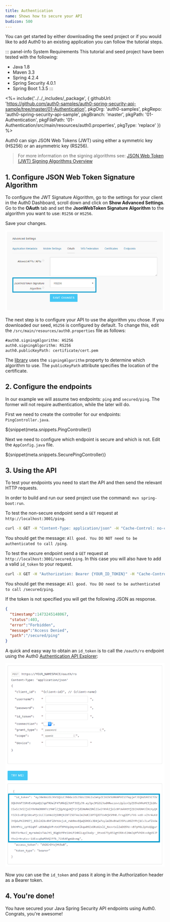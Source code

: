 ```yaml
---
title: Authentication
name: Shows how to secure your API
budicon: 500
---
```


You can get started by either downloading the seed project or if you would like to add Auth0 to an existing application you can follow the tutorial steps.

::: panel-info System Requirements
This tutorial and seed project have been tested with the following:

* Java 1.8
* Maven 3.3
* Spring 4.2.4
* Spring Security 4.0.1
* Spring Boot 1.3.5
:::

<%= include('../../_includes/_package', {
  githubUrl: 'https://github.com/auth0-samples/auth0-spring-security-api-sample/tree/master/01-Authentication',
  pkgOrg: 'auth0-samples',
  pkgRepo: 'auth0-spring-security-api-sample',
  pkgBranch: 'master',
  pkgPath: '01-Authentication',
  pkgFilePath: '01-Authentication/src/main/resources/auth0.properties',
  pkgType: 'replace'
}) %>

Auth0 can sign JSON Web Tokens (JWT) using either a symmetric key (HS256) or an asymmetric key (RS256).

> For more information on the signing algorithms see: [JSON Web Token (JWT) Signing Algorithms Overview](https://auth0.com/blog/json-web-token-signing-algorithms-overview/)

## 1. Configure JSON Web Token Signature Algorithm

To configure the JWT Signature Algorithm, go to the settings for your client in the Auth0 Dashboard, scroll down and click on **Show Advanced Settings**. Go to the **OAuth** tab and set the **JsonWebToken Signature Algorithm** to the algorithm you want to use: `RS256` or `HS256`.

Save your changes.

![Configure JWT Signature Algorithm as RS256](/media/articles/server-apis/aspnet-core-webapi/jwt-signature-rs256.png)

The next step is to configure your API to use the algorithm you chose. If you downloaded our seed, `HS256` is configured by default. To change this, edit the `/src/main/resources/auth0.properties` file as follows:

```properties
#auth0.signingAlgorithm: HS256
auth0.signingAlgorithm: RS256
auth0.publicKeyPath: certificate/cert.pem
```

The [library](https://github.com/auth0/auth0-spring-security-api) uses the `signingAlgorithm` property to determine which algorithm to use. The `publicKeyPath` attribute specifies the location of the certificate.

## 2. Configure the endpoints

In our example we will assume two endpoints: `ping` and `secured/ping`. The former will not require authentication, while the later will do.

First we need to create the controller for our endpoints: `PingController.java`.

${snippet(meta.snippets.PingController)}

Next we need to configure which endpoint is secure and which is not. Edit the `AppConfig.java` file.

${snippet(meta.snippets.SecurePingController)}

## 3. Using the API

To test your endpoints you need to start the API and then send the relevant HTTP requests.

In order to build and run our seed project use the command: `mvn spring-boot:run`.

To test the non-secure endpoint send a `GET` request at `http://localhost:3001/ping`.

```bash
curl -X GET -H "Content-Type: application/json" -H "Cache-Control: no-cache" "http://localhost:3001/ping"
```

You should get the message: `All good. You DO NOT need to be authenticated to call /ping`.

To test the secure endpoint send a `GET` request at `http://localhost:3001/secured/ping`. In this case you will also have to add a valid `id_token` to your request.

```bash
curl -X GET -H "Authorization: Bearer {YOUR_ID_TOKEN}" -H "Cache-Control: no-cache" "http://localhost:3001/secured/ping"
```

You should get the message: `All good. You DO need to be authenticated to call /secured/ping`.

If the token is not specified you will get the following JSON as response.

```json
{
  "timestamp":1473245148067,
  "status":403,
  "error":"Forbidden",
  "message":"Access Denied",
  "path":"/secured/ping"
}
```

A quick and easy way to obtain an `id_token` is to call the `/oauth/ro` endpoint using the Auth0 [Authentication API Explorer](/api/authentication#!#post--oauth-ro):

![Obtain a JWT](/media/articles/server-apis/java-spring-security/request-jwt.png)

Now you can use the `id_token` and pass it along in the Authorization header as a Bearer token.

## 4. You're done!

You have secured your Java Spring Security API endpoints using Auth0. Congrats, you're awesome!
